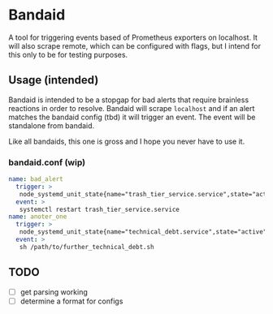 # Bandaid

A tool for triggering events based of Prometheus exporters on localhost.
It will also scrape remote, which can be configured with flags, but I
intend for this only to be for testing purposes.

## Usage (intended)

Bandaid is intended to be a stopgap for bad alerts that require brainless
reactions in order to resolve. Bandaid will scrape `localhost` and if an
alert matches the bandaid config (tbd) it will trigger an event. The event
will be standalone from bandaid.

Like all bandaids, this one is gross and I hope you never have to use it.

### bandaid.conf (wip)

```yaml
name: bad_alert
  trigger: >
   node_systemd_unit_state{name="trash_tier_service.service",state="active"} == 0
  event: >
   systemctl restart trash_tier_service.service
name: anoter_one
  trigger: >
   node_systemd_unit_state{name="technical_debt.service",state="active"} == 0
  event: >
   sh /path/to/further_technical_debt.sh
```

## TODO
- [ ] get parsing working
- [ ] determine a format for configs
